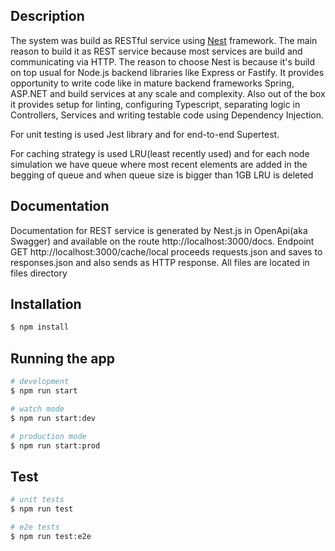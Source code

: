 ## Description

The system was build as RESTful service using [Nest](https://github.com/nestjs/nest) framework.
The main reason to build it as REST service because most services are build and communicating via HTTP. The reason to choose Nest is because it's build on top usual for Node.js backend libraries like Express or Fastify. It provides opportunity to write code like in mature backend frameworks Spring, ASP.NET and build services at any scale and complexity. Also out of the box it provides setup for linting, configuring Typescript, separating logic in Controllers, Services and writing testable code using Dependency Injection. 

For unit testing is used Jest library and for end-to-end Supertest.

For caching strategy is used LRU(least recently used) and for each node simulation we have queue where most recent elements are added in the begging of queue and when queue size is bigger than 1GB LRU is deleted
## Documentation 

Documentation for REST service is generated by Nest.js in OpenApi(aka Swagger) and available on the route http://localhost:3000/docs. Endpoint GET http://localhost:3000/cache/local proceeds requests.json and saves to responses.json and also sends as HTTP response. All files are located in files directory
## Installation

```bash
$ npm install
```

## Running the app

```bash
# development
$ npm run start

# watch mode
$ npm run start:dev

# production mode
$ npm run start:prod
```

## Test

```bash
# unit tests
$ npm run test

# e2e tests
$ npm run test:e2e
```

